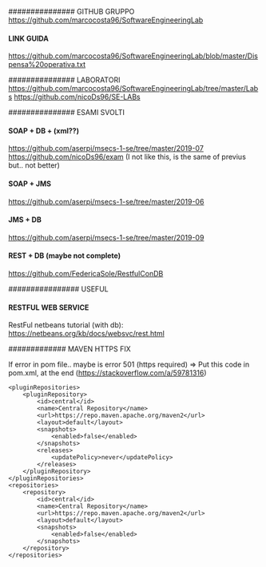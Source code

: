 ############### GITHUB GRUPPO
https://github.com/marcocosta96/SoftwareEngineeringLab
#### LINK GUIDA
https://github.com/marcocosta96/SoftwareEngineeringLab/blob/master/Dispensa%20operativa.txt


############### LABORATORI
https://github.com/marcocosta96/SoftwareEngineeringLab/tree/master/Labs
https://github.com/nicoDs96/SE-LABs


############### ESAMI SVOLTI

#### SOAP + DB + (xml??)
https://github.com/aserpi/msecs-1-se/tree/master/2019-07
https://github.com/nicoDs96/exam (I not like this, is the same of previus but.. not better)

#### SOAP + JMS
https://github.com/aserpi/msecs-1-se/tree/master/2019-06

#### JMS + DB
https://github.com/aserpi/msecs-1-se/tree/master/2019-09




#### REST + DB (maybe not complete)
https://github.com/FedericaSole/RestfulConDB



################ USEFUL
#### RESTFUL WEB SERVICE
RestFul netbeans tutorial (with db): https://netbeans.org/kb/docs/websvc/rest.html






############# MAVEN HTTPS FIX

If error in pom file.. maybe is error 501 (https required)
=> Put this code in pom.xml, at the end (https://stackoverflow.com/a/59781316)

    <pluginRepositories>
        <pluginRepository>
            <id>central</id>
            <name>Central Repository</name>
            <url>https://repo.maven.apache.org/maven2</url>
            <layout>default</layout>
            <snapshots>
                <enabled>false</enabled>
            </snapshots>
            <releases>
                <updatePolicy>never</updatePolicy>
            </releases>
        </pluginRepository>
    </pluginRepositories>
    <repositories>
        <repository>
            <id>central</id>
            <name>Central Repository</name>
            <url>https://repo.maven.apache.org/maven2</url>
            <layout>default</layout>
            <snapshots>
                <enabled>false</enabled>
            </snapshots>
        </repository>
    </repositories>

